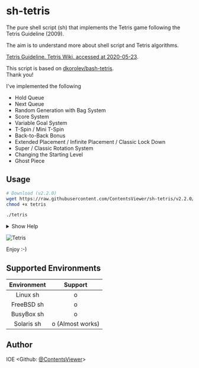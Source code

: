 # sh-tetris

The pure shell script (sh) that implements the Tetris game following the Tetris Guideline (2009).

The aim is to understand more about shell script and Tetris algorithms.

[Tetris Guideline. Tetris Wiki. accessed at 2020-05-23](https://tetris.fandom.com/wiki/Tetris_Guideline).

This script is based on [dkorolev/bash-tetris](https://github.com/dkorolev/bash-tetris).<br>
Thank you!

I've implemented the following

* Hold Queue
* Next Queue
* Random Generation with Bag System
* Score System
* Variable Goal System
* T-Spin / Mini T-Spin
* Back-to-Back Bonus
* Extended Placement / Infinite Placement / Classic Lock Down
* Super / Classic Rotation System
* Changing the Starting Level
* Ghost Piece

## Usage

```sh
# Download (v2.2.0)
wget https://raw.githubusercontent.com/ContentsViewer/sh-tetris/v2.2.0/tetris
chmod +x tetris

./tetris
```

<details>
<summary>Show Help</summary>

```shellsession
$ ./tetris -h

Usage: tetris [options]

Options:
 -d, --debug          debug mode
 -l, --level <LEVEL>  game level (default=1). range from 1 to 15
 --rotation <MODE>    use 'Super' or 'Classic' rotation system
                      MODE can be 'super'(default) or 'classic'
 --lockdown <RULE>    Three rulesets —Infinite Placement, Extended, and Classic—
                      dictate the conditions for Lock Down.
                      RULE can be 'extended'(default), 'infinite', 'classic'
 --seed <SEED>        random seed to determine the order of Tetriminos.
                      range from 1 to 4294967295.
 --no-color           don't display colors
 --no-beep            disable beep
 --hide-help          don't show help on start

 -h, --help     display this help and exit
 -V, --version  output version infromation and exit

Version:
 2.2.0
```

</details>

![Tetris](https://contentsviewer.work/Master/ShellScript/Apps/Tetris/Images/tetris.jpg)

Enjoy :-)

## Supported Environments

| Environment | Support          |
| :---------: | :--------------: |
| Linux   sh  | o                |
| FreeBSD sh  | o                |
| BusyBox sh  | o                |
| Solaris sh  | o (Almost works) |

## Author

IOE <Github: [@ContentsViewer](https://github.com/ContentsViewer)>
